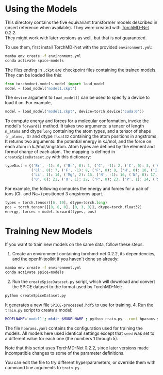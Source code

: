 # Using the Models

This directory contains the five equivariant transformer models described in (insert reference when available).
They were created with [TorchMD-Net](https://github.com/openmm/spice-dataset/releases/download/1.1/SPICE.hdf5)  0.2.2.  
They might work with later versions as well, but that is not guaranteed.

To use them, first install TorchMD-Net with the provided `environment.yml`:

```bash
mamba env create -f environment.yml
conda activate spice-models
```

The files ending in `.ckpt` are checkpoint files containing the trained models.  They can be loaded like this:

```python
from torchmdnet.models.model import load_model
model = load_model('model1.ckpt')
```

The `device` argument to `load_model()` can be used to specify a device to load it on.  For example,

```python
model = load_model('model1.ckpt', device=torch.device('cuda:0'))
```

To compute energy and forces for a molecular conformation, invoke the model's `forward()` method.  It takes two arguments:
a tensor of length `n_atoms` and dtype `long` containing the atom types, and a tensor of shape `(n_atoms, 3)` and dtype
`float32` containing the atom positions in angstroms.  It returns two arguments: the potential energy in kJ/mol, and
the force on each atom in kJ/mol/angstrom.  Atom types are defined by the element and formal charge of each atom.  The
mapping is defined in `createSpiceDataset.py` with this dictionary:

```python
typeDict = {('Br', -1): 0, ('Br', 0): 1, ('C', -1): 2, ('C', 0): 3, ('C', 1): 4, ('Ca', 2): 5, ('Cl', -1): 6,
            ('Cl', 0): 7, ('F', -1): 8, ('F', 0): 9, ('H', 0): 10, ('I', -1): 11, ('I', 0): 12, ('K', 1): 13,
            ('Li', 1): 14, ('Mg', 2): 15, ('N', -1): 16, ('N', 0): 17, ('N', 1): 18, ('Na', 1): 19, ('O', -1): 20,
            ('O', 0): 21, ('O', 1): 22, ('P', 0): 23, ('P', 1): 24, ('S', -1): 25, ('S', 0): 26, ('S', 1): 27}
```

For example, the following computes the energy and forces for a pair of ions (Cl- and Na+) positioned 3 angstroms apart.

```python
types = torch.tensor([6, 19], dtype=torch.long)
pos = torch.tensor([[0, 0, 0], [0, 3, 0]], dtype=torch.float32)
energy, forces = model.forward(types, pos)
```

# Training New Models

If you want to train new models on the same data, follow these steps:

1. Create an environment containing torchmd-net 0.2.2, its dependencies, and the openff-toolkit if you haven't done so already: 
```bash
mamba env create -f environment.yml
conda activate spice-models
```
2. Run the `createSpiceDataset.py` script, which will download and convert the SPICE dataset to the format used by TorchMD-Net:
```bash
python createSpiceDataset.py
```
   It generates a new file `SPICE-processed.hdf5` to use for training.
4. Run the `train.py` script to create a model:
```bash
MODELNAME='model1'; mkdir $MODELNAME ; python train.py --conf hparams.yaml --log-dir $MODELNAME
```
The file `hparams.yaml` contains the configuration used for training the models.  All models here used identical settings
except that `seed` was set to a different value for each one (the numbers 1 through 5).  

Note that this script uses TorchMD-Net 0.2.2, since later versions made incompatible changes to some of the parameter definitions. 

You can edit the file to try different hyperparameters, or override them with command line arguments to `train.py`.

